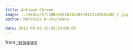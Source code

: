 ```yaml
---
title: Antique Chrome
image: ../media/5fc688aa953811e180c9123138016265_7.jpg
author: Matthias Kretschmann

date: 2012-05-03 15:55:15+00:00
---
```


from [Instagram](http://instagr.am)
